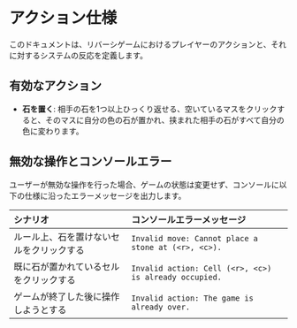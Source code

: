 # アクション仕様

このドキュメントは、リバーシゲームにおけるプレイヤーのアクションと、それに対するシステムの反応を定義します。

## 有効なアクション

- **石を置く**: 相手の石を1つ以上ひっくり返せる、空いているマスをクリックすると、そのマスに自分の色の石が置かれ、挟まれた相手の石がすべて自分の色に変わります。

## 無効な操作とコンソールエラー

ユーザーが無効な操作を行った場合、ゲームの状態は変更せず、コンソールに以下の仕様に沿ったエラーメッセージを出力します。

| シナリオ | コンソールエラーメッセージ |
| :--- | :--- |
| ルール上、石を置けないセルをクリックする | `Invalid move: Cannot place a stone at (<r>, <c>).` |
| 既に石が置かれているセルをクリックする | `Invalid action: Cell (<r>, <c>) is already occupied.` |
| ゲームが終了した後に操作しようとする | `Invalid action: The game is already over.` |
